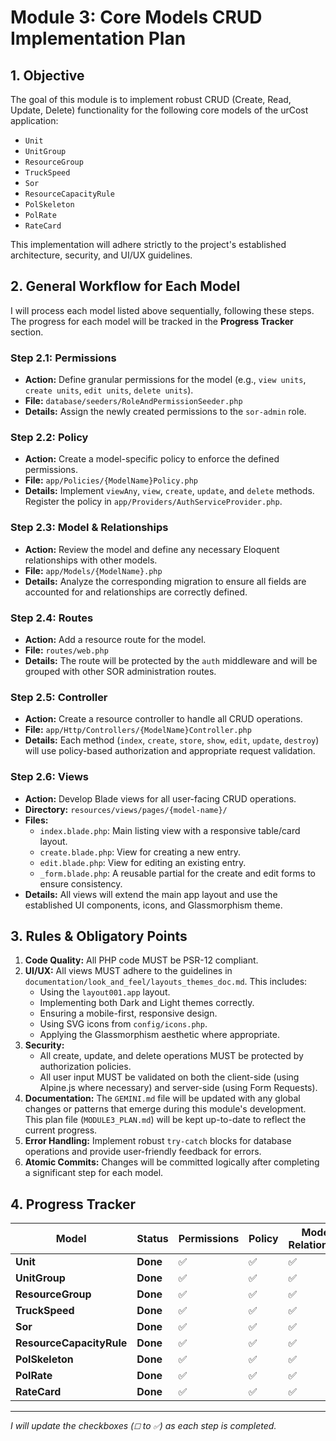 # Module 3: Core Models CRUD Implementation Plan

## 1. Objective

The goal of this module is to implement robust CRUD (Create, Read, Update, Delete) functionality for the following core models of the urCost application:

- `Unit`
- `UnitGroup`
- `ResourceGroup`
- `TruckSpeed`
- `Sor`
- `ResourceCapacityRule`
- `PolSkeleton`
- `PolRate`
- `RateCard`

This implementation will adhere strictly to the project's established architecture, security, and UI/UX guidelines.

## 2. General Workflow for Each Model

I will process each model listed above sequentially, following these steps. The progress for each model will be tracked in the **Progress Tracker** section.

### Step 2.1: Permissions
- **Action:** Define granular permissions for the model (e.g., `view units`, `create units`, `edit units`, `delete units`).
- **File:** `database/seeders/RoleAndPermissionSeeder.php`
- **Details:** Assign the newly created permissions to the `sor-admin` role.

### Step 2.2: Policy
- **Action:** Create a model-specific policy to enforce the defined permissions.
- **File:** `app/Policies/{ModelName}Policy.php`
- **Details:** Implement `viewAny`, `view`, `create`, `update`, and `delete` methods. Register the policy in `app/Providers/AuthServiceProvider.php`.

### Step 2.3: Model & Relationships
- **Action:** Review the model and define any necessary Eloquent relationships with other models.
- **File:** `app/Models/{ModelName}.php`
- **Details:** Analyze the corresponding migration to ensure all fields are accounted for and relationships are correctly defined.

### Step 2.4: Routes
- **Action:** Add a resource route for the model.
- **File:** `routes/web.php`
- **Details:** The route will be protected by the `auth` middleware and will be grouped with other SOR administration routes.

### Step 2.5: Controller
- **Action:** Create a resource controller to handle all CRUD operations.
- **File:** `app/Http/Controllers/{ModelName}Controller.php`
- **Details:** Each method (`index`, `create`, `store`, `show`, `edit`, `update`, `destroy`) will use policy-based authorization and appropriate request validation.

### Step 2.6: Views
- **Action:** Develop Blade views for all user-facing CRUD operations.
- **Directory:** `resources/views/pages/{model-name}/`
- **Files:**
    - `index.blade.php`: Main listing view with a responsive table/card layout.
    - `create.blade.php`: View for creating a new entry.
    - `edit.blade.php`: View for editing an existing entry.
    - `_form.blade.php`: A reusable partial for the create and edit forms to ensure consistency.
- **Details:** All views will extend the main app layout and use the established UI components, icons, and Glassmorphism theme.

## 3. Rules & Obligatory Points

1.  **Code Quality:** All PHP code MUST be PSR-12 compliant.
2.  **UI/UX:** All views MUST adhere to the guidelines in `documentation/look_and_feel/layouts_themes_doc.md`. This includes:
    - Using the `layout001.app` layout.
    - Implementing both Dark and Light themes correctly.
    - Ensuring a mobile-first, responsive design.
    - Using SVG icons from `config/icons.php`.
    - Applying the Glassmorphism aesthetic where appropriate.
3.  **Security:**
    - All create, update, and delete operations MUST be protected by authorization policies.
    - All user input MUST be validated on both the client-side (using Alpine.js where necessary) and server-side (using Form Requests).
4.  **Documentation:** The `GEMINI.md` file will be updated with any global changes or patterns that emerge during this module's development. This plan file (`MODULE3_PLAN.md`) will be kept up-to-date to reflect the current progress.
5.  **Error Handling:** Implement robust `try-catch` blocks for database operations and provide user-friendly feedback for errors.
6.  **Atomic Commits:** Changes will be committed logically after completing a significant step for each model.

## 4. Progress Tracker

| Model                   | Status      | Permissions | Policy | Model & Relationships | Routes | Controller | Views |
| ----------------------- | ----------- | ----------- | ------ | --------------------- | ------ | ---------- | ----- |
| **Unit**                | **Done**        | ✅           | ✅      | ✅                     | ✅      | ✅          | ✅     |
| **UnitGroup**           | **Done**        | ✅           | ✅      | ✅                     | ✅      | ✅          | ✅     |
| **ResourceGroup**       | **Done**        | ✅           | ✅      | ✅                     | ✅      | ✅          | ✅     |
| **TruckSpeed**          | **Done**        | ✅           | ✅      | ✅                     | ✅      | ✅          | ✅     |
| **Sor**                 | **Done**        | ✅           | ✅      | ✅                     | ✅      | ✅          | ✅     |
| **ResourceCapacityRule**| **Done**        | ✅           | ✅      | ✅                     | ✅      | ✅          | ✅     |
| **PolSkeleton**         | **Done**        | ✅           | ✅      | ✅                     | ✅      | ✅          | ✅     |
| **PolRate**             | **Done**        | ✅           | ✅      | ✅                     | ✅      | ✅          | ✅     |
| **RateCard**            | **Done**        | ✅           | ✅      | ✅                     | ✅      | ✅          | ✅     |

---
*I will update the checkboxes (`☐` to `✅`) as each step is completed.*
